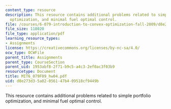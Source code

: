 ```yaml
---
content_type: resource
description: This resource contains additional problems related to simple portfolio
  optimization, and minimal fuel optimal control.
file: /courses/6-079-introduction-to-convex-optimization-fall-2009/d8e273d35a02056147b409518cf9449b_MIT6_079F09_hw04.pdf
file_size: 118020
file_type: application/pdf
learning_resource_types:
- Assignments
license: https://creativecommons.org/licenses/by-nc-sa/4.0/
ocw_type: OCWFile
parent_title: Assignments
parent_type: CourseSection
parent_uid: 1953abf8-2f71-b9c5-a4c3-2ef0ac3f03b9
resourcetype: Document
title: MIT6_079F09_hw04.pdf
uid: d8e273d3-5a02-0561-47b4-09518cf9449b
---
```

This resource contains additional problems related to simple portfolio optimization, and minimal fuel optimal control.